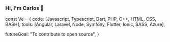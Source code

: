 ### Hi, I'm Carlos 👋

const Ve = {
  code: [Javascript, Typescript, Dart, PHP, C++, HTML, CSS, BASH],
  tools: [Angular, Laravel, Node, Symfony, Flutter, Ionic, SASS, Azure],

  futureGoal: "To contribute to open source",
}
